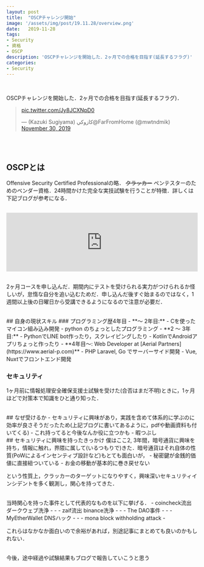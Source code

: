```yaml
---
layout: post
title:  "OSCPチャレンジ開始"
image: '/assets/img/post/19.11.28/overview.png'
date:   2019-11-28
tags:
- Security
- 資格
- OSCP
description: 'OSCPチャレンジを開始した．2ヶ月での合格を目指す(延長するフラグ)'
categories:
- Security
---
```

<br />

OSCPチャレンジを開始した．2ヶ月での合格を目指す(延長するフラグ)．

<blockquote class="twitter-tweet"><p lang="und" dir="ltr"><a href="https://t.co/Jy8JCXNpD0">pic.twitter.com/Jy8JCXNpD0</a></p>&mdash; (Kazuki Sugiyama) كازوكي@FarFromHome (@mwtndmik) <a href="https://twitter.com/mwtndmik/status/1200780822195757061?ref_src=twsrc%5Etfw">November 30, 2019</a></blockquote> <script async src="https://platform.twitter.com/widgets.js" charset="utf-8"></script>

<br /><br />
## OSCPとは
Offensive Security Certified Professionalの略． ~~クラッカー~~ ペンテスターのためのベンダー資格．24時間かけた完全な実技試験を行うことが特徴．詳しくは下記ブログが参考になる．

<CENTER><iframe class="hatenablogcard" style="width:100%;height:155px;margin:15px 0;max-width:680px;" title="資格「OSCP」について - 這いよれ Cracking Lab - Medium" src="https://hatenablog-parts.com/embed?url=https://medium.com/yuikuras-cracking-lab/%E8%B3%87%E6%A0%BC-oscp-%E3%81%AB%E3%81%A4%E3%81%84%E3%81%A6-3846cab4bd40" frameborder="0" scrolling="no"></iframe></CENTER>

2ヶ月コースを申し込んだ．期間内にテストを受けられる実力がつけられるか怪しいが，怠惰な自分を追い込むためだ．申し込んだ後すぐ始まるのではなく，1週間以上後の日曜日から受講できるようになるので注意が必要だ．

<br />
## 自身の現状スキル
### プログラミング歴4年目
- **〜 2年目:**
  - Cを使ったマイコン組み込み開発
  - python のちょっとしたプログラミング
- **2 〜 3年目:**
  - PythonでLINE bot作ったり，スクレイピングしたり
  - KotlinでAndroidアプリちょっと作ったり
- **4年目〜: Web Developer at [Aerial Partners](https://www.aerial-p.com)**
  - PHP Laravel, Go でサーバーサイド開発
  - Vue, Nuxtでフロントエンド開発

### セキュリティ
1ヶ月前に情報処理安全確保支援士試験を受けた(合否はまだ不明)ときに，1ヶ月ほどで対策本で知識をひと通り知った．

<br />
## なぜ受けるか
- セキュリティに興味があり，実践を含めて体系的に学ぶのに効率が良さそうだったため(上記ブログに書いてあるように，pdfや動画資料も付いてくる)
- これ持ってると今後なんか役に立つかも
- 暇つぶし

<br />
## セキュリティに興味を持ったきっかけ
僕はここ2, 3年間，暗号通貨に興味を持ち，情報に触れ，界隈に属して(いるつもりで)きた．暗号通貨はそれ自体の性質(PoWによるインセンティブ設計など)もとても面白いが，
- 秘密鍵が金銭的価値に直接紐ついている
- お金の移動が基本的に巻き戻せない

という性質上，クラッカーのターゲットになりやすく，興味深いセキュリティインシデントを多く観測し，関心を持ってきた．

<br />
当時関心を持った事件として代表的なものを以下に挙げる．
- coincheck流出 ダークウェブ洗浄
  - <https://corporate.coincheck.com/2018/03/08/46.html>
  - <https://piyolog.hatenadiary.jp/entry/20180209/1518212500>
- zaif流出 binance洗浄
  - <https://prtimes.jp/main/html/rd/p/000000094.000012906.html>
  - <https://blog.cheena.net/1910>
- The DAO事件
  - <https://medium.com/blockchain-research-institute/daoから失われた360万ethと残された激動の27日間-9b078cbd54e6>
  - <https://hackernoon.com/smart-contract-attacks-part-1-3-attacks-we-should-all-learn-from-the-dao-909ae4483f0a>
- MyEtherWallet DNSハック
  - <https://www.itmedia.co.jp/enterprise/articles/1804/25/news063.html>
  - <https://blog.thousandeyes.jp/amazon-route-53-dns-and-bgp-hijack/>
- mona block withholding attack
  - <https://markets.bitbank.cc/article/18vxz9xu16844>

これらはなかなか面白いので余裕があれば，別途記事にまとめても良いのかもしれない．

<br />
今後，途中経過や試験結果もブログで報告していこうと思う

